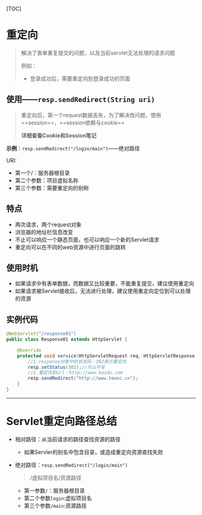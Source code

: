 [TOC]

# 重定向

> 解决了表单重复提交的问题，以及当前servlet无法处理的请求问题
>
> 例如：
>
> - 登录成功后，需要重定向到登录成功的页面

## 使用——`resp.sendRedirect(String uri)`

> 重定向后，第一个request数据丢失，为了解决改问题，使用==session==，==session依赖与cookie==
>
> **详细查看Cookie和Session笔记**
>
> [Cookie笔记]: E:\java笔记\java自学笔记\Servelt\Servlet/Cookie介绍和使用

**示例**：`resp.sendRedirect("/login/main")`——绝对路径

URI:

- 第一个/：服务器根目录
- 第二个参数：项目虚拟名称
- 第三个参数：需要重定向的别称

## 特点

- 两次请求，两个request对象
- 浏览器的地址栏信息改变
- 不止可以响应一个静态页面，也可以响应一个新的Servlet请求
- 重定向可以在不同的web资源中进行页面的跳转

## 使用时机

- 如果请求中有表单数据，而数据又比较重要，不能重复提交，建议使用重定向
- 如果请求被Servlet接收后，无法进行处理，建议使用重定向定位到可以处理的资源

## 实例代码

```java
@WebServlet("/response01")
public class Response01 extends HttpServlet {

    @Override
    protected void service(HttpServletRequest req, HttpServletResponse resp) throws ServletException, IOException {
        //1.response对象中的状态码：302表示重定向
        resp.setStatus(302);//可以不写
        //2.重定向到url：http://www.baidu.com
        resp.sendRedirect("http://www.tmooc.cn");
    }
}

```





------



# Servlet重定向路径总结

- 相对路径：从当前请求的路径查找资源的路径

  - 如果Servler的别名中包含目录，或造成重定向资源查找失败

- 绝对路径：`resp.sendRedirect("/login/main")`

  > /虚拟项目名/资源路径

  - 第一参数`/`：服务器根目录
  - 第二个参数`login`:虚拟项目名
  - 第三个参数`/main`:资源路径